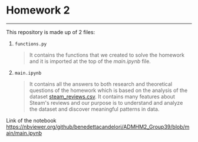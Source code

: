 # Homework 2 

---

This repository is made up of 2 files:

1. `functions.py` 
    > It contains the functions that we created to solve the homework and it is imported at the top of the *main.ipynb* file.
2. `main.ipynb`
    > It contains all the answers to both research and theoretical questions of the homework which is based on the analysis of the dataset [steam_reviews.csv](https://www.kaggle.com/najzeko/steam-reviews-2021). It contains many features about Steam's reviews and our purpose is to understand and analyze the dataset and discover meaningful patterns in data. 


Link of the notebook
https://nbviewer.org/github/benedettacandelori/ADMHM2_Group39/blob/main/main.ipynb


